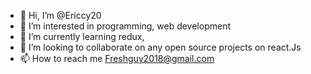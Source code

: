 - 👋 Hi, I’m @Ericcy20
- 👀 I’m interested in programming, web development
- 🌱 I’m currently learning redux,
- 💞️ I’m looking to collaborate on any open source projects on react.Js
- 📫 How to reach me Freshguy2018@gmail.com
